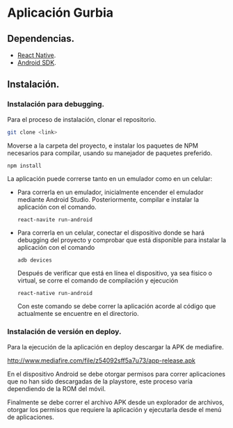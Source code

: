 # Aplicación Gurbia
## Dependencias.
* [React Native](https://facebook.github.io/react-native/releases/0.21/docs/getting-started.html#quick-start).
* [Android SDK](https://facebook.github.io/react-native/releases/0.21/docs/android-setup.html).


## Instalación.
### Instalación para debugging.
Para el proceso de instalación, clonar el repositorio.
```bash
git clone <link>
```

Moverse a la carpeta del proyecto, e instalar los paquetes de NPM necesarios para compilar, usando su manejador de paquetes preferido.
```bash
npm install
```

La aplicación puede correrse tanto en un emulador como en un celular:
* Para correrla en un emulador, inicialmente encender el emulador mediante Android Studio. Posteriormente, compilar e instalar la aplicación con el comando.
  ```
  react-navite run-android
  ```

* Para correrla en un celular, conectar el dispositivo donde se hará debugging del proyecto y comprobar que está disponible para instalar la aplicación con el comando 
  ```
  adb devices
  ```

  Después de verificar que está en línea el dispositivo, ya sea físico o virtual, se corre el comando de compilación y ejecución
  ```
  react-native run-android
  ```

  Con este comando se debe correr la aplicación acorde al código que actualmente se encuentre en el directorio.

### Instalación de versión en deploy.

Para la ejecución de la aplicación en deploy descargar la APK de mediafire.

http://www.mediafire.com/file/z54092sff5a7u73/app-release.apk

En el dispositivo Android se debe otorgar permisos para correr aplicaciones que no han sido descargadas de la playstore, este proceso varía dependiendo de la ROM del móvil.

Finalmente se debe correr el archivo APK desde un explorador de archivos, otorgar los permisos que requiere la aplicación y ejecutarla desde el menú de aplicaciones.
